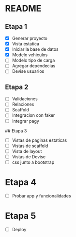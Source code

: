 # README

## Etapa 1

- [x] Generar proyecto
- [x] Vista estatica
- [x] Iniciar la base de datos
- [x] Modelo vehiculos
- [ ] Modelo tipo de carga
- [ ] Agregar dependecias
- [ ] Devise usuarios

## Etapa 2

- [ ] Validaciones
- [ ] Relaciones
- [ ] Scaffold
- [ ] Integracion con faker
- [ ] Integrar pagy

## Etapa 3

- [ ] Vistas de paginas estaticas
- [ ] Vistas de scaffold
- [ ] Vista de layout
- [ ] Vistas de Devise
- [ ] css junto a bootstrap

# Etapa 4

- [ ] Probar app y funcionalidades

# Etapa 5

- [ ] Deploy

